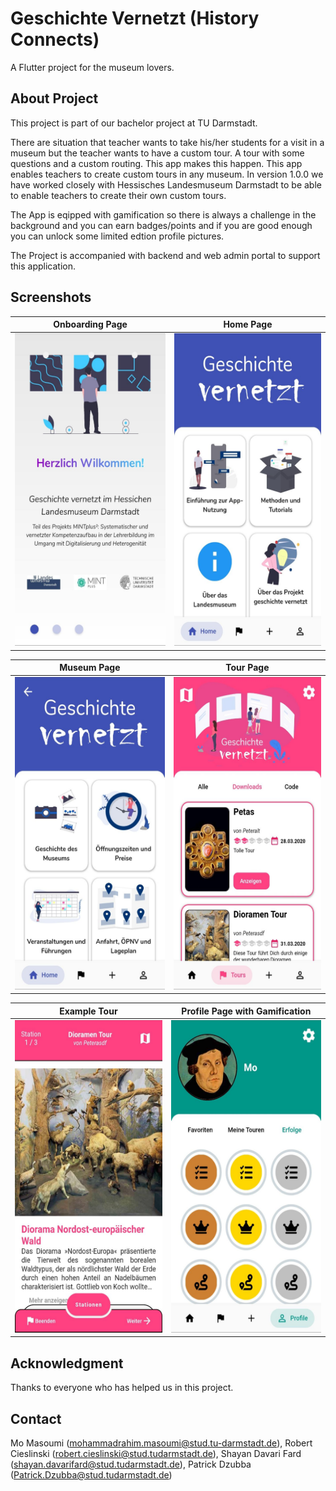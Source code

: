 # Geschichte Vernetzt (History Connects)

A Flutter project for the museum lovers.

## About Project

This project is part of our bachelor project at TU Darmstadt.

There are situation that teacher wants to take his/her students for a visit in a museum but the teacher wants to have a custom tour. A tour with some questions and a custom routing. This app makes this happen. This app enables teachers to create custom tours in any museum. In version 1.0.0 we have worked closely with Hessisches Landesmuseum Darmstadt to be able to enable teachers to create their own custom tours.

The App is eqipped with gamification so there is always a challenge in the background and you can earn badges/points and if you are good enough you can unlock some limited edtion profile pictures.

The Project is accompanied with backend and web admin portal to support this application.

## Screenshots

| Onboarding Page                                       | Home Page                                           |
| ----------------------------------------------------- | --------------------------------------------------- |
| <img src="/Screenshots/Onboarding.jpeg" height="500"> | <img src="Screenshots/Home_Page.jpeg" height="500"> |

| Museum Page                                           | Tour Page                                            |
| ----------------------------------------------------- | ---------------------------------------------------- |
| <img src="Screenshots/Museum_page.jpeg" height="500"> | <img src="Screenshots/Tours_Page.jpeg" height="500"> |

| Example Tour                                            | Profile Page with Gamification                                      |
| ------------------------------------------------------- | ------------------------------------------------------------------- |
| <img src="Screenshots/Dioramen_Tour.jpeg" height="500"> | <img src="Screenshots/Profile_Page_Gamification.jpeg" height="500"> |

## Acknowledgment

Thanks to everyone who has helped us in this project.

## Contact

Mo Masoumi (mohammadrahim.masoumi@stud.tu-darmstadt.de), Robert Cieslinski (robert.cieslinski@stud.tudarmstadt.de), Shayan Davari Fard (shayan.davarifard@stud.tudarmstadt.de), Patrick Dzubba (Patrick.Dzubba@stud.tudarmstadt.de)
